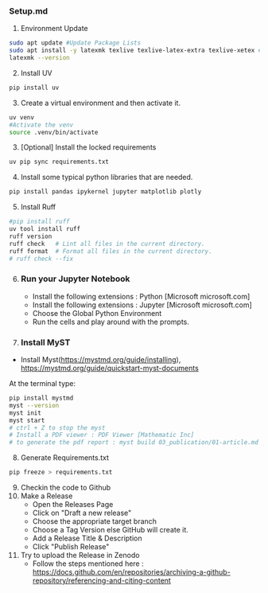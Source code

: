 ### Setup.md

1. Environment Update
```bash
sudo apt update #Update Package Lists
sudo apt install -y latexmk texlive texlive-latex-extra texlive-xetex #Install latexmk and TeX Live for Myst
latexmk --version
```

2. Install UV
```bash
pip install uv
```
3. Create a virtual environment and then activate it.
```bash
uv venv
#Activate the venv
source .venv/bin/activate
```
3. [Optional] Install the locked requirements
 ```bash
uv pip sync requirements.txt
```      
4. Install some typical python libraries that are needed.
 ```bash
 pip install pandas ipykernel jupyter matplotlib plotly 
```
5. Install Ruff
```bash
#pip install ruff
uv tool install ruff
ruff version
ruff check   # Lint all files in the current directory.
ruff format  # Format all files in the current directory.
# ruff check --fix
```
6. ### Run your Jupyter Notebook
    - Install the following extensions  : Python [Microsoft microsoft.com]
    - Install the following extensions  : Jupyter [Microsoft microsoft.com]   
    - Choose the Global Python Environment 
    - Run the cells and play around with the prompts.

7. ### Install MyST
* Install Myst(https://mystmd.org/guide/installing), https://mystmd.org/guide/quickstart-myst-documents

At the terminal type:  
```bash
pip install mystmd
myst --version
myst init
myst start
# ctrl + Z to stop the myst 
# Install a PDF viewer : PDF Viewer [Mathematic Inc]
# to generate the pdf report : myst build 03_publication/01-article.md --pdf --output 03_publication/01-article.pdf
``` 

8. Generate Requirements.txt 
```bash
pip freeze > requirements.txt
```

9. Checkin the code to Github
10. Make a Release
    - Open the Releases Page
    - Click on "Draft a new release"
    - Choose the appropriate target branch
    - Choose a Tag Version else GitHub will create it.
    - Add a Release Title & Description
    - Click "Publish Release"
11. Try to upload the Release in Zenodo
     - Follow the steps mentioned here : https://docs.github.com/en/repositories/archiving-a-github-repository/referencing-and-citing-content

